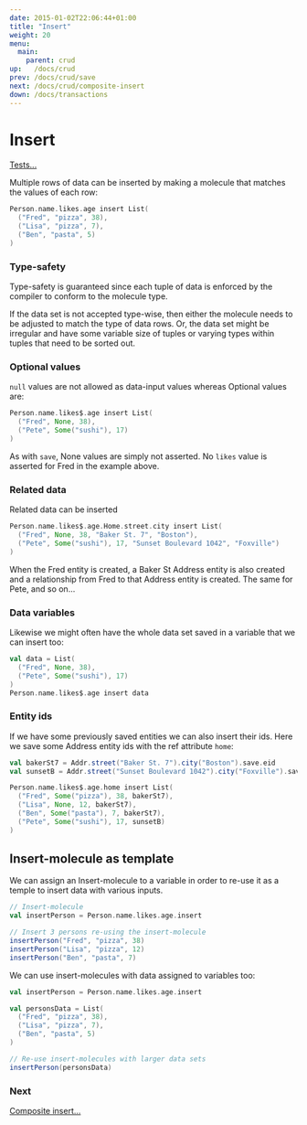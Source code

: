 ```yaml
---
date: 2015-01-02T22:06:44+01:00
title: "Insert"
weight: 20
menu:
  main:
    parent: crud
up:   /docs/crud
prev: /docs/crud/save
next: /docs/crud/composite-insert
down: /docs/transactions
---
```


# Insert

[Tests...](https://github.com/scalamolecule/molecule/blob/master/coretests/src/test/scala/molecule/coretests/manipulation/Insert.scala)

Multiple rows of data can be inserted by making a molecule that matches the values of each row:

```scala
Person.name.likes.age insert List(
  ("Fred", "pizza", 38),
  ("Lisa", "pizza", 7),
  ("Ben", "pasta", 5)
)
```

### Type-safety

Type-safety is guaranteed since each tuple of data is enforced by the compiler to conform to the molecule type.

If the data set is not accepted type-wise, then either the molecule needs to be adjusted to match the type
of data rows. Or, the data set might be irregular and have some variable size of tuples or varying types within tuples that
need to be sorted out. 

### Optional values

`null` values are not allowed as data-input values whereas Optional values are:

```scala
Person.name.likes$.age insert List(
  ("Fred", None, 38),
  ("Pete", Some("sushi"), 17)
)
```
As with `save`, None values are simply not asserted. No `likes` value is asserted for Fred in the example above.

### Related data

Related data can be inserted

```scala
Person.name.likes$.age.Home.street.city insert List(
  ("Fred", None, 38, "Baker St. 7", "Boston"),
  ("Pete", Some("sushi"), 17, "Sunset Boulevard 1042", "Foxville")
)
```
When the Fred entity is created, a Baker St Address entity is also created and a relationship from Fred to that Address 
entity is created. The same for Pete, and so on...  


### Data variables
Likewise we might often have the whole data set saved in a variable that we can insert too:

```scala
val data = List(
  ("Fred", None, 38),
  ("Pete", Some("sushi"), 17)
)
Person.name.likes$.age insert data
```

### Entity ids

If we have some previously saved entities we can also insert their ids. Here we save some Address entity ids 
with the ref attribute `home`:

```scala
val bakerSt7 = Addr.street("Baker St. 7").city("Boston").save.eid
val sunsetB = Addr.street("Sunset Boulevard 1042").city("Foxville").save.eid

Person.name.likes$.age.home insert List(
  ("Fred", Some("pizza"), 38, bakerSt7),
  ("Lisa", None, 12, bakerSt7),
  ("Ben", Some("pasta"), 7, bakerSt7),
  ("Pete", Some("sushi"), 17, sunsetB)
)
```


## Insert-molecule as template

We can assign an Insert-molecule to a variable in order to re-use it as a temple to insert data with various inputs.

```scala
// Insert-molecule
val insertPerson = Person.name.likes.age.insert

// Insert 3 persons re-using the insert-molecule
insertPerson("Fred", "pizza", 38)
insertPerson("Lisa", "pizza", 12)
insertPerson("Ben", "pasta", 7)
```

We can use insert-molecules with data assigned to variables too: 

```scala
val insertPerson = Person.name.likes.age.insert

val personsData = List(
  ("Fred", "pizza", 38),
  ("Lisa", "pizza", 7),
  ("Ben", "pasta", 5)
)

// Re-use insert-molecules with larger data sets 
insertPerson(personsData)
```


### Next

[Composite insert...](/docs/crud/composite-insert)